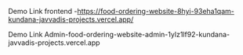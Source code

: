 Demo Link  frontend -https://food-ordering-website-8hyi-93eha1qam-kundana-javvadis-projects.vercel.app/


Demo Link Admin-food-ordering-website-admin-1ylz1lf92-kundana-javvadis-projects.vercel.app
